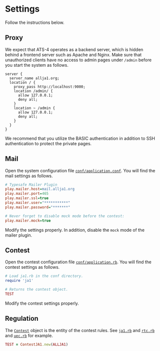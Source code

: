 Settings
====

Follow the instructions below.

## Proxy

We expect that ATS-4 operates as a backend server, which is hidden behind a frontend server such as Apache and Nginx.
Make sure that unauthorized clients have no access to admin pages under `/admin` before you start the system as follows.

```nginx
server {
  server_name allja1.org;
  location / {
    proxy_pass http://localhost:9000;
    location /admin/ {
      allow 127.0.0.1;
      deny all;
    }
    location ~ /admin {
      allow 127.0.0.1;
      deny all;
    }
  }
}
```

We recommend that you utilize the BASIC authentication in addition to SSH authentication to protect the private pages.

## Mail

Open the system configuration file [`conf/application.conf`](conf/application.conf).
You will find the mail settings as follows.

```ini
# Typesafe Mailer Plugin
play.mailer.host=mail.allja1.org
play.mailer.port=465
play.mailer.ssl=true
play.mailer.user="***********"
play.mailer.password="*******"

# Never forget to disable mock mode before the contest:
play.mailer.mock=true
```

Modify the settings properly.
In addition, disable the `mock` mode of the mailer plugin.

## Contest

Open the contest configuration file [`conf/application.rb`](conf/application.rb).
You will find the contest settings as follows.

```Ruby
# Load ja1.rb in the conf directory.
require 'ja1'

# Returns the contest object.
TEST
```

Modify the contest settings properly.

## Regulation

The [`Contest`](https://nextzlog.github.io/qxsl/doc/qxsl/ruler/Contest) object is the entity of the contest rules.
See [`ja1.rb`](conf/ja1.rb) and [`rtc.rb`](conf/rtc.rb) and [`uec.rb`](conf/uec.rb) for example.

```Ruby
TEST = ContestJA1.new(ALLJA1)
```
